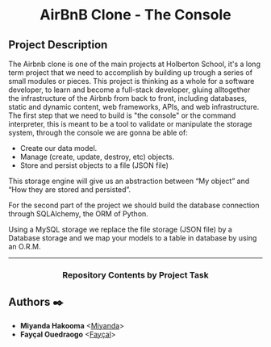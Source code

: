 <center> <h1>AirBnB Clone - The Console</h1> </center>

## Project Description

The Airbnb clone is one of the main projects at Holberton School, it's a long term project that we need to accomplish by building up trough a series of small modules or pieces. This project is thinking as a whole for a software developer, to learn and become a full-stack developer, gluing alltogether the infrastructure of the Airbnb from back to front, including databases, static and dynamic content, web frameworks, APIs, and web infrastructure.
The first step that we need to build is "the console" or the command interpreter, this is meant to be a tool to validate or manipulate the storage system, through the console we are gonna be able of:

- Create our data model.
- Manage (create, update, destroy, etc) objects.
- Store and persist objects to a file (JSON file)

This storage engine will give us an abstraction between “My object” and “How they are stored and persisted”.

For the second part of the project we should build the database connection through SQLAlchemy, the ORM of Python.

Using a MySQL storage we replace the file storage (JSON file) by a Database storage and we map your models to a table in database by using an O.R.M.

---

<center><h3>Repository Contents by Project Task</h3> </center>


## Authors :black_nib:

- **Miyanda Hakooma** <[Miyanda](https://github.com/mhakooma)>
- **Fayçal Ouedraogo** <[Fayçal](https://github.com/fayouedraogo)>

